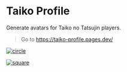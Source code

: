 # Taiko Profile

Generate avatars for Taiko no Tatsujin players.

> Go to <https://taiko-profile.pages.dev/>

[![circle](https://taiko-profile.pages.dev/avatar/953144833346?circle=1)](https://taiko-profile.pages.dev/avatar/953144833346?circle=1)

[![square](https://taiko-profile.pages.dev/avatar/051574601641)](https://taiko-profile.pages.dev/avatar/051574601641)
